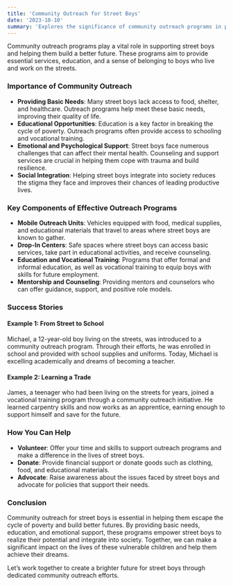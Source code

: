 ```yaml
---
title: 'Community Outreach for Street Boys'
date: '2023-10-10'
summary: 'Explores the significance of community outreach programs in providing basic needs, education, and support to street boys, helping them integrate into society and build better futures.'
---
```


Community outreach programs play a vital role in supporting street boys and helping them build a better future. These programs aim to provide essential services, education, and a sense of belonging to boys who live and work on the streets.

### Importance of Community Outreach

- **Providing Basic Needs**: Many street boys lack access to food, shelter, and healthcare. Outreach programs help meet these basic needs, improving their quality of life.
- **Educational Opportunities**: Education is a key factor in breaking the cycle of poverty. Outreach programs often provide access to schooling and vocational training.
- **Emotional and Psychological Support**: Street boys face numerous challenges that can affect their mental health. Counseling and support services are crucial in helping them cope with trauma and build resilience.
- **Social Integration**: Helping street boys integrate into society reduces the stigma they face and improves their chances of leading productive lives.

### Key Components of Effective Outreach Programs

- **Mobile Outreach Units**: Vehicles equipped with food, medical supplies, and educational materials that travel to areas where street boys are known to gather.
- **Drop-In Centers**: Safe spaces where street boys can access basic services, take part in educational activities, and receive counseling.
- **Education and Vocational Training**: Programs that offer formal and informal education, as well as vocational training to equip boys with skills for future employment.
- **Mentorship and Counseling**: Providing mentors and counselors who can offer guidance, support, and positive role models.

### Success Stories

#### Example 1: From Street to School

Michael, a 12-year-old boy living on the streets, was introduced to a community outreach program. Through their efforts, he was enrolled in school and provided with school supplies and uniforms. Today, Michael is excelling academically and dreams of becoming a teacher.

#### Example 2: Learning a Trade

James, a teenager who had been living on the streets for years, joined a vocational training program through a community outreach initiative. He learned carpentry skills and now works as an apprentice, earning enough to support himself and save for the future.

### How You Can Help

- **Volunteer**: Offer your time and skills to support outreach programs and make a difference in the lives of street boys.
- **Donate**: Provide financial support or donate goods such as clothing, food, and educational materials.
- **Advocate**: Raise awareness about the issues faced by street boys and advocate for policies that support their needs.

### Conclusion

Community outreach for street boys is essential in helping them escape the cycle of poverty and build better futures. By providing basic needs, education, and emotional support, these programs empower street boys to realize their potential and integrate into society. Together, we can make a significant impact on the lives of these vulnerable children and help them achieve their dreams.

Let’s work together to create a brighter future for street boys through dedicated community outreach efforts.

